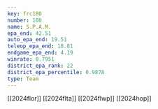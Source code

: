 ```yaml
---
key: frc180
number: 180
name: S.P.A.M.
epa_end: 42.51
auto_epa_end: 19.51
teleop_epa_end: 18.81
endgame_epa_end: 4.19
winrate: 0.7951
district_epa_rank: 22
district_epa_percentile: 0.9878
type: Team
---
```

[[2024flor]]
[[2024flta]]
[[2024flwp]]
[[2024hop]]
